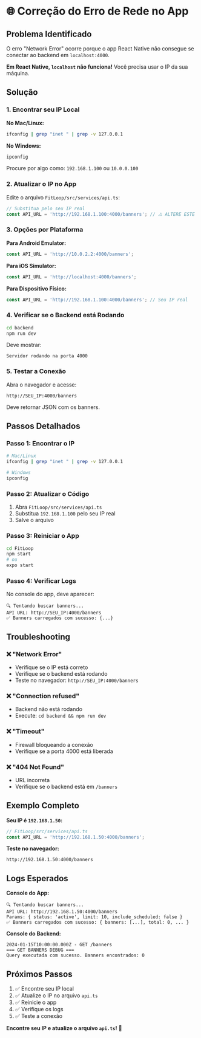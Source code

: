 # 🌐 Correção do Erro de Rede no App

## Problema Identificado

O erro "Network Error" ocorre porque o app React Native não consegue se conectar ao backend em `localhost:4000`.

**Em React Native, `localhost` não funciona!** Você precisa usar o IP da sua máquina.

## Solução

### 1. **Encontrar seu IP Local**

**No Mac/Linux:**
```bash
ifconfig | grep "inet " | grep -v 127.0.0.1
```

**No Windows:**
```bash
ipconfig
```

Procure por algo como: `192.168.1.100` ou `10.0.0.100`

### 2. **Atualizar o IP no App**

Edite o arquivo `FitLoop/src/services/api.ts`:

```typescript
// Substitua pelo seu IP real
const API_URL = 'http://192.168.1.100:4000/banners'; // ⚠️ ALTERE ESTE IP!
```

### 3. **Opções por Plataforma**

**Para Android Emulator:**
```typescript
const API_URL = 'http://10.0.2.2:4000/banners';
```

**Para iOS Simulator:**
```typescript
const API_URL = 'http://localhost:4000/banners';
```

**Para Dispositivo Físico:**
```typescript
const API_URL = 'http://192.168.1.100:4000/banners'; // Seu IP real
```

### 4. **Verificar se o Backend está Rodando**

```bash
cd backend
npm run dev
```

Deve mostrar:
```
Servidor rodando na porta 4000
```

### 5. **Testar a Conexão**

Abra o navegador e acesse:
```
http://SEU_IP:4000/banners
```

Deve retornar JSON com os banners.

## Passos Detalhados

### Passo 1: Encontrar o IP
```bash
# Mac/Linux
ifconfig | grep "inet " | grep -v 127.0.0.1

# Windows
ipconfig
```

### Passo 2: Atualizar o Código
1. Abra `FitLoop/src/services/api.ts`
2. Substitua `192.168.1.100` pelo seu IP real
3. Salve o arquivo

### Passo 3: Reiniciar o App
```bash
cd FitLoop
npm start
# ou
expo start
```

### Passo 4: Verificar Logs
No console do app, deve aparecer:
```
🔍 Tentando buscar banners...
API URL: http://SEU_IP:4000/banners
✅ Banners carregados com sucesso: {...}
```

## Troubleshooting

### ❌ **"Network Error"**
- Verifique se o IP está correto
- Verifique se o backend está rodando
- Teste no navegador: `http://SEU_IP:4000/banners`

### ❌ **"Connection refused"**
- Backend não está rodando
- Execute: `cd backend && npm run dev`

### ❌ **"Timeout"**
- Firewall bloqueando a conexão
- Verifique se a porta 4000 está liberada

### ❌ **"404 Not Found"**
- URL incorreta
- Verifique se o backend está em `/banners`

## Exemplo Completo

**Seu IP é `192.168.1.50`:**

```typescript
// FitLoop/src/services/api.ts
const API_URL = 'http://192.168.1.50:4000/banners';
```

**Teste no navegador:**
```
http://192.168.1.50:4000/banners
```

## Logs Esperados

**Console do App:**
```
🔍 Tentando buscar banners...
API URL: http://192.168.1.50:4000/banners
Params: { status: 'active', limit: 10, include_scheduled: false }
✅ Banners carregados com sucesso: { banners: [...], total: 0, ... }
```

**Console do Backend:**
```
2024-01-15T10:00:00.000Z - GET /banners
=== GET BANNERS DEBUG ===
Query executada com sucesso. Banners encontrados: 0
```

## Próximos Passos

1. ✅ Encontre seu IP local
2. ✅ Atualize o IP no arquivo `api.ts`
3. ✅ Reinicie o app
4. ✅ Verifique os logs
5. ✅ Teste a conexão

**Encontre seu IP e atualize o arquivo `api.ts`!** 🎯
